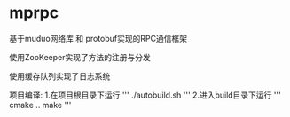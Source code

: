 # mprpc
基于muduo网络库 和 protobuf实现的RPC通信框架

使用ZooKeeper实现了方法的注册与分发

使用缓存队列实现了日志系统

项目编译:
1.在项目根目录下运行
'''
 ./autobuild.sh
'''
2.进入build目录下运行
'''
cmake ..
make
'''


